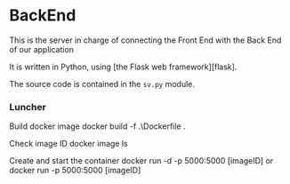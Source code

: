 # BackEnd

This is the server in charge of connecting the Front End with the Back End of our application

It is written in Python, using [the Flask web framework][flask].

The source code is contained in the `sv.py` module.

### Luncher

Build docker image
docker build -f .\Dockerfile . 

Check image ID
docker image ls

Create and start the container
docker run -d -p 5000:5000 [imageID] or docker run -p 5000:5000 [imageID]
